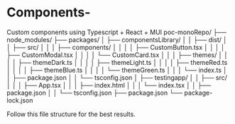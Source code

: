 # Components-
Custom components using Typescript + React + MUI
poc-monoRepo/
├── node_modules/
├── packages/
│   ├── componentsLibrary/
│   │   ├── dist/
│   │   ├── src/
│   │   │   ├── components/
│   │   │   │   ├── CustomButton.tsx
│   │   │   │   ├── CustomModal.tsx
│   │   │   │   └── CustomCard.tsx
│   │   │   ├── themes/
│   │   │   │   ├── themeDark.ts
│   │   │   │   ├── themeLight.ts
│   │   │   │   ├── themeRed.ts
│   │   │   │   ├── themeBlue.ts
│   │   │   │   └── themeGreen.ts
│   │   │   └── index.ts
│   │   ├── package.json
│   │   └── tsconfig.json
│   ├── testingapp/
│   │   ├── src/
│   │   │   ├── App.tsx
│   │   │   ├── index.html
│   │   │   └── index.tsx
│   │   ├── package.json
│   │   └── tsconfig.json
├── package.json
└── package-lock.json

Follow this file structure for the best results.
